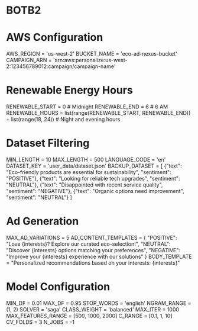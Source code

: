 # BOTB2
# AWS Configuration
AWS_REGION = 'us-west-2'
BUCKET_NAME = 'eco-ad-nexus-bucket'
CAMPAIGN_ARN = 'arn:aws:personalize:us-west-2:123456789012:campaign/campaign-name'

# Renewable Energy Hours
RENEWABLE_START = 0  # Midnight
RENEWABLE_END = 6  # 6 AM
RENEWABLE_HOURS = list(range(RENEWABLE_START, RENEWABLE_END)) + list(range(18, 24))  # Night and evening hours

# Dataset Filtering
MIN_LENGTH = 10
MAX_LENGTH = 500
LANGUAGE_CODE = 'en'
DATASET_KEY = 'user_data/dataset.json'
BACKUP_DATASET = [
    {"text": "Eco-friendly products are essential for sustainability", "sentiment": "POSITIVE"},
    {"text": "Looking for reliable tech upgrades", "sentiment": "NEUTRAL"},
    {"text": "Disappointed with recent service quality", "sentiment": "NEGATIVE"},
    {"text": "Organic options need improvement", "sentiment": "NEUTRAL"}
]

# Ad Generation
MAX_AD_VARIATIONS = 5
AD_CONTENT_TEMPLATES = {
    "POSITIVE": "Love {interests}? Explore our curated eco-selection!",
    "NEUTRAL": "Discover {interests} options matching your preferences",
    "NEGATIVE": "Improve your {interests} experience with our solutions"
}
BODY_TEMPLATE = "Personalized recommendations based on your interests: {interests}"

# Model Configuration
MIN_DF = 0.01
MAX_DF = 0.95
STOP_WORDS = 'english'
NGRAM_RANGE = (1, 2)
SOLVER = 'saga'
CLASS_WEIGHT = 'balanced'
MAX_ITER = 1000
MAX_FEATURES_RANGE = [500, 1000, 2000]
C_RANGE = [0.1, 1, 10]
CV_FOLDS = 3
N_JOBS = -1
